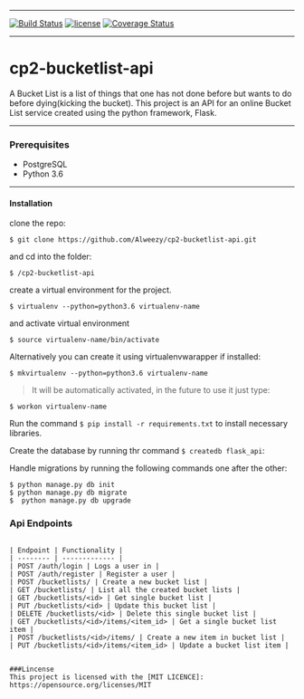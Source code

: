 ___
[![Build Status](https://travis-ci.org/Alweezy/cp2-bucketlist-api.svg?branch=develop)](https://travis-ci.org/Alweezy/cp2-bucketlist-api)
[![license](https://img.shields.io/github/license/mashape/apistatus.svg)](https://opensource.org/licenses/MIT)
[![Coverage Status](https://coveralls.io/repos/github/Alweezy/cp2-bucketlist-api/badge.svg?branch=develop)](https://coveralls.io/github/Alweezy/cp2-bucketlist-api?branch=develop)
___
# cp2-bucketlist-api

A Bucket List is a list of things that one has not done
before but wants to do before dying(kicking the bucket)​.
This project is an API for an online Bucket List service created using the python framework, Flask.

___
### Prerequisites
* PostgreSQL
* Python 3.6

____
#### Installation
clone the repo:
```
$ git clone https://github.com/Alweezy/cp2-bucketlist-api.git
```
and cd into the folder:
```
$ /cp2-bucketlist-api
```
create a virtual environment for the project.
```
$ virtualenv --python=python3.6 virtualenv-name
```
and activate virtual environment
```
$ source virtualenv-name/bin/activate
```
Alternatively you can create it using virtualenvwarapper if installed:
```
$ mkvirtualenv --python=python3.6 virtualenv-name
```
> It will be automatically activated, in the future to use it just type:
```
$ workon virtualenv-name
```
Run the command `$ pip install -r requirements.txt` to install necessary libraries.

Create the database by running thr command `$ createdb flask_api`:

Handle migrations by running the following commands one after the other:

```
$ python manage.py db init
$ python manage.py db migrate
$  python manage.py db upgrade

```

### Api Endpoints
```

| Endpoint | Functionality |
| -------- | ------------- |
| POST /auth/login | Logs a user in |
| POST /auth/register | Register a user |
| POST /bucketlists/ | Create a new bucket list |
| GET /bucketlists/	| List all the created bucket lists |
| GET /bucketlists/<id> | Get single bucket list |
| PUT /bucketlists/<id> | Update this bucket list |
| DELETE /bucketlists/<id> | Delete this single bucket list |
| GET /bucketlists/<id>/items/<item_id> | Get a single bucket list item |
| POST /bucketlists/<id>/items/ | Create a new item in bucket list |
| PUT /bucketlists/<id>/items/<item_id> | Update a bucket list item |


###Lincense
This project is licensed with the [MIT LICENCE]: https://opensource.org/licenses/MIT

